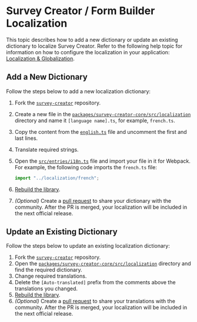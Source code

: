 # Survey Creator / Form Builder Localization

This topic describes how to add a new dictionary or update an existing dictionary to localize Survey Creator. Refer to the following help topic for information on how to configure the localization in your application: [Localization & Globalization](https://surveyjs.io/survey-creator/documentation/localization).

## Add a New Dictionary

Follow the steps below to add a new localization dictionary:

1. Fork the [`survey-creator`](https://github.com/surveyjs/survey-creator) repository.
2. Create a new file in the [`packages/survey-creator-core/src/localization`](../localization/) directory and name it `[language name].ts`, for example, `french.ts`.
3. Copy the content from the [`english.ts`](../localization/english.ts) file and uncomment the first and last lines.
4. Translate required strings.
5. Open the [`src/entries/i18n.ts`](../entries/i18n.ts) file and import your file in it for Webpack. For example, the following code imports the `french.ts` file:
  
    ```js
    import "../localization/french";
    ```

6. [Rebuild the library](../../README.md#build-the-survey-creator-model-from-sources).
7. *(Optional)* Create a [pull request](https://github.com/surveyjs/survey-creator/pulls) to share your dictionary with the community. After the PR is merged, your localization will be included in the next official release.

## Update an Existing Dictionary

Follow the steps below to update an existing localization dictionary:

1. Fork the [`survey-creator`](https://github.com/surveyjs/survey-creator) repository.
2. Open the [`packages/survey-creator-core/src/localization`](../localization/) directory and find the required dictionary.
3. Change required translations.
4. Delete the `[Auto-translated]` prefix from the comments above the translations you changed.
5. [Rebuild the library](../../README.md#build-the-survey-creator-model-from-sources).
6. *(Optional)* Create a [pull request](https://github.com/surveyjs/survey-creator/pulls) to share your translations with the community. After the PR is merged, your localization will be included in the next official release.
